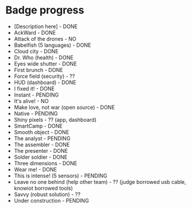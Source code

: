 # Badge progress

- [Description here] - DONE
- AckWard - DONE
- Attack of the drones - NO
- Babelfish (5 languages) - DONE
- Cloud city - DONE
- Dr. Who (health) - DONE
- Eyes wide shutter - DONE
- First brunch - DONE
- Force field (security) - ??
- HUD (dashboard) - DONE
- I fixed it! - DONE
- Instant - PENDING
- It's alive! - NO
- Make love, not war (open source) - DONE
- Native - PENDING
- Shiny pixels - ?? (app, dashboard)
- SmartCamp - DONE
- Smooth object - DONE
- The analyst - PENDING
- The assembler - DONE
- The presenter - DONE
- Solder soldier - DONE
- Three dimensions - DONE
- Wear me! - DONE
- This is intense! (5 sensors) - PENDING
- Leave no one behind (help other team) - ?? (judge borrowed usb cable, knowiot borrowed tools)
- Savvy (robust solution) - ??
- Under construction - PENDING